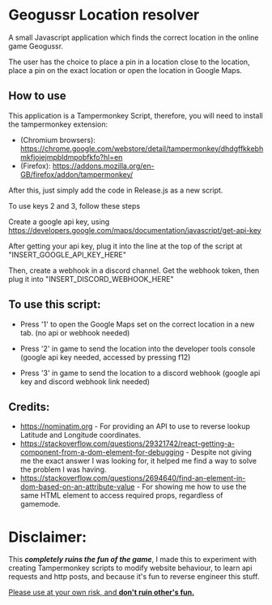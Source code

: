 # Geogussr Location resolver 

A small Javascript application which finds the correct location in the online game Geogussr.

The user has the choice to place a pin in a location close to the location, place a pin on the exact location or open the location in Google Maps.

## How to use
This application is a Tampermonkey Script, therefore, you will need to install the tampermonkey extension:
- (Chromium browsers): https://chrome.google.com/webstore/detail/tampermonkey/dhdgffkkebhmkfjojejmpbldmpobfkfo?hl=en
- (Firefox):  https://addons.mozilla.org/en-GB/firefox/addon/tampermonkey/

After this, just simply add the code in Release.js as a new script.

To use keys 2 and 3, follow these steps

Create a google api key, using https://developers.google.com/maps/documentation/javascript/get-api-key

After getting your api key, plug it into the line at the top of the script at "INSERT_GOOGLE_API_KEY_HERE"

Then, create a webhook in a discord channel. Get the webhook token, then plug it into "INSERT_DISCORD_WEBHOOK_HERE"

## To use this script:
- Press '1' to open the Google Maps set on the correct location in a new tab. (no api or webhook needed)
  
- Press '2' in game to send the location into the developer tools console (google api key needed, accessed by pressing f12) 

- Press '3' in game to send the location to a discord webhook (google api key and discord webhook link needed) 
  

## Credits:
- https://nominatim.org - For providing an API to use to reverse lookup Latitude and Longitude coordinates.
- https://stackoverflow.com/questions/29321742/react-getting-a-component-from-a-dom-element-for-debugging - Despite not giving me the
  exact answer I was looking for, it helped me find a way to solve the problem I was having.
- https://stackoverflow.com/questions/2694640/find-an-element-in-dom-based-on-an-attribute-value - For showing me how to use the same HTML element to access required props, regardless of gamemode.

# Disclaimer:
This ***completely ruins the fun of the game***, I made this to experiment with creating Tampermonkey scripts to modify website behaviour, to learn api requests and http posts, and because it's fun to reverse engineer this stuff.

<u>Please use at your own risk, and **don't ruin other's fun.** </u>
